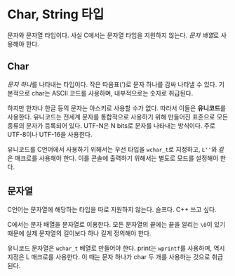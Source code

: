# Char, String 타입

문자와 문자열 타입이다. 사실 C에서는 문자열 타입을 지원하지 않는다. *문자 배열*로 사용해야 한다.

## Char

*문자 하나*를 나타내는 타입이다. 작은 따옴표(')로 문자 하나를 감싸 나타낼 수 있다. 기본적으로 char는 ASCII 코드를 사용하며, 내부적으로는 숫자로 취급된다.

하지만 한자나 한글 등의 문자는 아스키로 사용할 수가 없다. 따라서 이들은 **유니코드**를 사용한다. 유니코드는 전세계 문자를 통합적으로 사용하기 위해 만들어진 표준으로 모든 종류의 문자가 등록되어 있다. UTF-N은 N bits로 문자를 나타내는 방식이다. 주로 UTF-8이나 UTF-16을 사용한다.

유니코드를 C언어에서 사용하기 위해서는 우선 타입을 `wchar_t`로 지정하고, `L''`와 같은 매크로를 사용해야 한다. 이를 콘솔에 출력하기 위해서는 별도로 모드를 설정해야 한다.

## 문자열

C언어는 문자열에 해당하는 타입을 따로 지원하지 않는다. 슬프다. C++ 쓰고 싶다.

C에서는 문자 배열을 문자열로 이용한다. 모든 문자열의 끝에는 끝을 알리는 `\0`이 있기 때문에 실제 문자열의 길이보다 하나 길게 정의해야 한다.

유니코드 문자열은 `wchar_t` 배열로 만들어야 한다. print는 `wprintf`를 사용하며, 역시 지정은 L 매크로를 사용한다. 이 때는 문자 하나가 char 두 개를 사용하는 것으로 취급된다.
